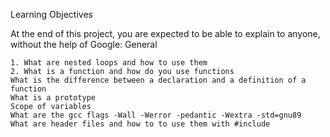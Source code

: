Learning Objectives

At the end of this project, you are expected to be able to explain to anyone, without the help of Google:
General

    1. What are nested loops and how to use them
    2. What is a function and how do you use functions
    What is the difference between a declaration and a definition of a function
    What is a prototype
    Scope of variables
    What are the gcc flags -Wall -Werror -pedantic -Wextra -std=gnu89
    What are header files and how to to use them with #include

